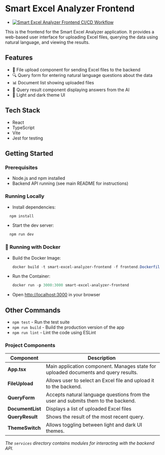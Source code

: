 # Smart Excel Analyzer Frontend

- [![Smart Excel Analyzer Frontend CI/CD Workflow](https://github.com/cwmasonRollTide/SmartExcelAnalyzer/actions/workflows/frontend-workflow.yml/badge.svg?branch=main)](https://github.com/cwmasonRollTide/SmartExcelAnalyzer/actions/workflows/frontend-workflow.yml)

This is the frontend for the Smart Excel Analyzer application. It provides a web-based user interface for uploading Excel files, querying the data using natural language, and viewing the results.

## Features

- 📁 File upload component for sending Excel files to the backend
- 🔍 Query form for entering natural language questions about the data
- 📊 Document list showing uploaded files
- 💬 Query result component displaying answers from the AI
- 🌙 Light and dark theme UI

## Tech Stack

- React
- TypeScript
- Vite
- Jest for testing

## Getting Started

### Prerequisites

- Node.js and npm installed
- Backend API running (see main README for instructions)

### Running Locally

- Install dependencies:

```powershell
  npm install
```

- Start the dev server:

```powershell
  npm run dev
```

### 🐳 Running with Docker

- Build the Docker Image:
  
  ```powershell
  docker build -t smart-excel-analyzer-frontend -f frontend.Dockerfile .
  ```
  
- Run the Container:
  
  ```powershell
  docker run -p 3000:3000 smart-excel-analyzer-frontend
  ```
  
- Open <http://localhost:3000> in your browser

## Other Commands

- `npm test` - Run the test suite
- `npm run build` - Build the production version of the app
- `npm run lint` - Lint the code using ESLint

### Project Components

| Component                         | Description                                                                        |
|-----------------------------------|------------------------------------------------------------------------------------|
| **App.tsx**                       | Main application component. Manages state for uploaded documents and query results.|
| **FileUpload**                    | Allows user to select an Excel file and upload it to the backend.                  |
| **QueryForm**                     | Accepts natural language questions from the user and submits them to the backend.  |
| **DocumentList**                  | Displays a list of uploaded Excel files                                            |
| **QueryResult**                   | Shows the result of the most recent query.                                         |
| **ThemeSwitch**                   | Allows toggling between light and dark UI themes.                                  |

*The `services` directory contains modules for interacting with the backend API.*
